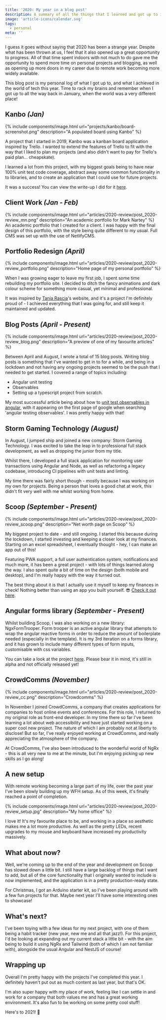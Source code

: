 ```yaml
---
title: '2020: My year in a blog post'
description: A summary of all the things that I learned and got up to in 2020.
image: 'article-icons/calendar.svg'
tags:
  - personal
meta: ''
---
```


I guess it goes without saying that 2020 has been a strange year. Despite what has been thrown at us, I feel that it also opened up a great opportunity to progress. All of that time spent indoors with not much to do gave me the opportunity to spend more time on personal projects and blogging, as well as opening up more doors in my career due to remote work becoming more widely available.

This blog post is my personal log of what I got up to, and what I achieved in the world of tech this year. Time to rack my brains and remember when I got up to all the way back in January, when the world was a very different place!

## Kanbo _(Jan)_

{% include components/image.html url="projects/kanbo/board-screenshot.png" description="A populated board using Kanbo" %}

A project that I started in 2019, Kanbo was a kanban board application inspired by Trello. I wanted to extend the features of Trello to fit with the way that I liked to plan my projects (and also didn't want to pay for Trello's paid plan... cheapskate).

I learned a lot from this project, with my biggest goals being to have near 100% unit test code coverage, abstract away some common functionality in to libraries, and to create an application that I could use for future projects.

It was a success! You can view the write-up I did for it [here](https://www.danielcornock.co.uk/projects/kanbo 'Kanbo writeup').

## Client Work _(Jan - Feb)_

{% include components/image.html url="articles/2020-review/post_2020-review_mn.png" description="An academic portfolio for Mark Nartey" %}
An academic portfolio that I created for a client. I was happy with the final design of this portfolio, with the style being quite different to my usual. Full CMS was set up with the use of NetlifyCMS.

## Portfolio Redesign _(April)_

{% include components/image.html
  url="articles/2020-review/post_2020-review_portfolio.png"
  description="Home page of my personal portfolio" %}

When I was growing eager to leave my first job, I spent some time rebuilding my portfolio site. I decided to ditch the fancy animations and dark colour scheme for something more casual, yet minimal and professional.

It was inspired by [Tania Rascia](https://www.taniarascia.com)'s website, and it's a project I'm definitely proud of - I achieved everything that I was going for, and still keep it maintained and updated.

## Blog Posts _(April - Present)_

{% include components/image.html
  url="articles/2020-review/post_2020-review_blog.png"
  description="A preview of one of my favourite articles" %}

Between April and August, I wrote a total of 15 blog posts. Writing blog posts is something that I've wanted to get in to for a while, and being in a lockdown and not having any ongoing projects seemed to be the push that I needed to get started. I covered a range of topics including:

- Angular unit testing
- Observables
- Setting up a typescript project from scratch.

My most successful article being about how to [unit test observables in angular](http://localhost:4000/articles/angular-testing-5-mocking-observables), with it appearing on the first page of google when searching 'angular testing observables'. I was pretty happy with that!

## Storm Gaming Technology _(August)_

In August, I jumped ship and joined a new company: Storm Gaming Technology. I was excited to take the leap in to professional full stack development, as well as dropping the junior from my title.

Whilst there, I developed a full stack application for monitoring user transactions using Angular and Node, as well as refactoring a legacy codebase, introducing CI pipelines with unit tests and linting.

My time there was fairly short though - mostly because I was working on my own for projects. Being a person that loves a good chat at work, this didn't fit very well with me whilst working from home.

## Scoop _(September - Present)_

{% include components/image.html
  url="articles/2020-review/post_2020-review_scoop.png"
  description="Net worth page on Scoop" %}

My biggest project to date - and still ongoing. I started this because during the lockdown, I started investing and keeping a closer look at my finances. Starting on an excel spreadsheet, I eventually thought - hey, I can make an app out of this!

Featuring PWA support, a full user authentication system, notifications and much more, it has been a great project - with lots of things learned along the way. I also spent quite a bit of time on the design (both mobile and desktop), and I'm really happy with the way it turned out.

The best thing about it is that I actually use it myself to keep my finances in check! Nothing better than using an app you built yourself. 😎 [Check it out here](https://www.scoopfinance.co.uk).

## Angular forms library _(September - Present)_

Whilst building Scoop, I was also working on a new library: NgxFormTrooper. Form trooper is an active angular library that attempts to wrap the angular reactive forms in order to reduce the amount of boilerplate needed (especially in the template). It is my 3rd iteration on a forms library, and it has grown to include many different types of form inputs, customisable with css variables.

You can take a look at the project [here](https://www.npmjs.com/package/ngx-form-trooper). Please bear it in mind, it's still in alpha and not officially released yet!

## CrowdComms _(November)_

{% include components/image.html
  url="articles/2020-review/post_2020-review_cc.png"
  description="Crowdcomms" %}

In November I joined CrowdComms, a company that creates applications for companies to host online events and conferences. For this role, I returned to my original role as front-end developer. In my time there so far I've been learning a lot about web accessibility and have just started working on a super cool new project. The nature of which I am probably not at liberty to disclose! But so far, I've really enjoyed working at CrowdComms, and really appreciating the atmosphere of the company.

At CrowdComms, I've also been introduced to the wonderful world of NgRx - this is all very new to me at the minute, but I'm enjoying picking up new skills as I go along!

## A new setup

With remote working becoming a large part of my life, over the past year I've been slowly building up my WFH setup. As of this week, it's finally reached a point of completion.

{% include components/image.html
  url="articles/2020-review/post_2020-review_setup.jpg"
  description="My home office" %}

I love it! It's my favourite place to be, and working in a place so aesthetic makes me a lot more productive. As well as the pretty LEDs, recent upgrades to my mouse and keyboard have increased my productivity massively.

## What about now?

Well, we're coming up to the end of the year and development on Scoop has slowed down a little bit. I still have a large backlog of things that I want to add, but all of the core functionality that I originally wanted to include is now implemented, and the application is in a pretty production-ready state.

For Christmas, I got an Arduino starter kit, so I've been playing around with a few fun projects for that. Maybe next year I'll have some interesting ones to showcase!

## What's next?

I've been toying with a few ideas for my next project, with one of them being a habit tracker (new year, new me and all that jazz!). For this project, I'd be looking at expanding out my current stack a little bit - with the aim being to build it using NgRx and Tailwind (both of which I am not familiar with), alongside the usual Angular and NestJS of course!

## Wrapping up

Overall I'm pretty happy with the projects I've completed this year. I definitely haven't put out as much content as last year, but that's OK.

I'm also super happy with my place of work, feeling like I can settle in and work for a company that both values me and has a great working environment. It's also fun to be working on some pretty cool stuff!

Here's to 2021! 🍺
